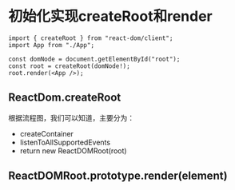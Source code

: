 # 初始化实现createRoot和render

```tsx
import { createRoot } from "react-dom/client";
import App from "./App";

const domNode = document.getElementById("root");
const root = createRoot(domNode!);
root.render(<App />);
```

## ReactDom.createRoot

根据流程图，我们可以知道，主要分为：
- createContainer
- listenToAllSupportedEvents
- return new ReactDOMRoot(root)



## ReactDOMRoot.prototype.render(element)